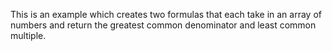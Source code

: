 This is an example which creates two formulas that each take in an array of numbers and return the greatest common denominator and least common multiple.
